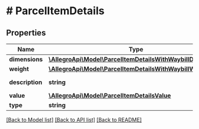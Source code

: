 # # ParcelItemDetails

## Properties

Name | Type | Description | Notes
------------ | ------------- | ------------- | -------------
**dimensions** | [**\AllegroApi\Model\ParcelItemDetailsWithWaybillDimensions**](ParcelItemDetailsWithWaybillDimensions.md) |  | [optional]
**weight** | [**\AllegroApi\Model\ParcelItemDetailsWithWaybillWeight**](ParcelItemDetailsWithWaybillWeight.md) |  | [optional]
**description** | **string** | Parcel description. | [optional]
**value** | [**\AllegroApi\Model\ParcelItemDetailsValue**](ParcelItemDetailsValue.md) |  | [optional]
**type** | **string** |  | [optional]

[[Back to Model list]](../../README.md#models) [[Back to API list]](../../README.md#endpoints) [[Back to README]](../../README.md)
